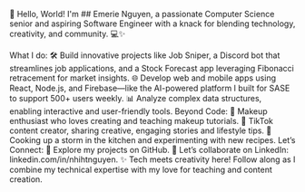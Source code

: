 👋 Hello, World! I'm ## Emerie Nguyen, a passionate Computer Science senior and aspiring Software Engineer with a knack for blending technology, creativity, and community. 💻✨

What I do:
🛠️ Build innovative projects like Job Sniper, a Discord bot that streamlines job applications, and a Stock Forecast app leveraging Fibonacci retracement for market insights.
🌐 Develop web and mobile apps using React, Node.js, and Firebase—like the AI-powered platform I built for SASE to support 500+ users weekly.
📊 Analyze complex data structures, enabling interactive and user-friendly tools.
Beyond Code:
💄 Makeup enthusiast who loves creating and teaching makeup tutorials.
🎥 TikTok content creator, sharing creative, engaging stories and lifestyle tips.
🍳 Cooking up a storm in the kitchen and experimenting with new recipes.
Let’s Connect:
🌟 Explore my projects on GitHub.
💼 Let’s collaborate on LinkedIn: linkedin.com/in/nhihtnguyen.
✨ Tech meets creativity here! Follow along as I combine my technical expertise with my love for teaching and content creation.

